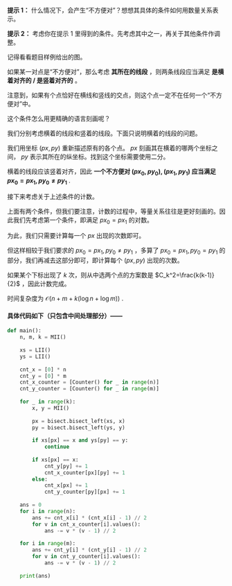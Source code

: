 **提示 1：** 什么情况下，会产生“不方便对”？想想其具体的条件如何用数量关系表示。

**提示 2：** 考虑你在提示 1 里得到的条件。先考虑其中之一，再关于其他条件作调整。

记得看看题目样例给出的图。

如果某一对点是“不方便对”，那么考虑 **其所在的线段** ，则两条线段应当满足 **是横着对齐的 / 是竖着对齐的** 。

注意到，如果有个点恰好在横线和竖线的交点，则这个点一定不在任何一个“不方便对”中。

这个条件怎么用更精确的语言刻画呢？

我们分别考虑横着的线段和竖着的线段。下面只说明横着的线段的问题。

我们用坐标 $(px,py)$ 重新描述原有的各个点。 $px$ 刻画其在横着的哪两个坐标之间， $py$ 表示其所在的纵坐标。找到这个坐标需要使用二分。

横着的线段应该竖着对齐，因此 **一个不方便对 $(px_0, py_0), (px_1, py_1)$ 应当满足 $px_0=px_1,py_0\neq py_1$** .

接下来考虑关于上述条件的计数。

上面有两个条件，但我们要注意，计数的过程中，等量关系往往是更好刻画的。因此我们先考虑第一个条件，即满足 $px_0=px_1$ 的对数。

为此，我们只需要计算每一个 $px$ 出现的次数即可。

但这样相较于我们要求的 $px_0=px_1,py_0\neq py_1$ ，多算了  $px_0=px_1,py_0=py_1$ 的部分，我们再减去这部分即可，即计算每个 $(px,py)$ 出现的次数。

如果某个下标出现了 $k$ 次，则从中选两个点的方案数是 $C_k^2=\frac{k(k-1)}{2}$ ，因此计数完成。

时间复杂度为 $\mathcal{O}(n+m+k(\log n+\log m))$ .

#### 具体代码如下（只包含中间处理部分）——

```Python []
def main():
    n, m, k = MII()
    
    xs = LII()
    ys = LII()
    
    cnt_x = [0] * n
    cnt_y = [0] * m
    cnt_x_counter = [Counter() for _ in range(n)]
    cnt_y_counter = [Counter() for _ in range(m)]
    
    for _ in range(k):
        x, y = MII()
        
        px = bisect.bisect_left(xs, x)
        py = bisect.bisect_left(ys, y)
        
        if xs[px] == x and ys[py] == y:
            continue
        
        if xs[px] == x:
            cnt_y[py] += 1
            cnt_x_counter[px][py] += 1
        else:
            cnt_x[px] += 1
            cnt_y_counter[py][px] += 1
    
    ans = 0
    for i in range(n):
        ans += cnt_x[i] * (cnt_x[i] - 1) // 2
        for v in cnt_x_counter[i].values():
            ans -= v * (v - 1) // 2
    
    for i in range(m):
        ans += cnt_y[i] * (cnt_y[i] - 1) // 2
        for v in cnt_y_counter[i].values():
            ans -= v * (v - 1) // 2
    
    print(ans)
```